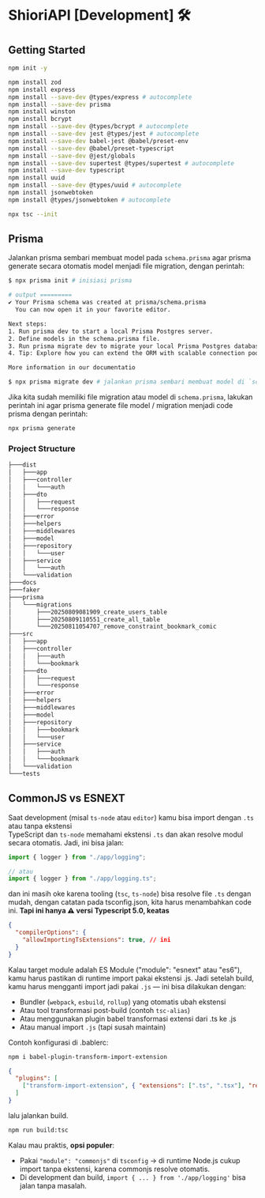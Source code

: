 # ShioriAPI [Development] 🛠️

## Getting Started

```sh
npm init -y
```

```sh
npm install zod
npm install express
npm install --save-dev @types/express # autocomplete
npm install --save-dev prisma 
npm install winston
npm install bcrypt
npm install --save-dev @types/bcrypt # autocomplete
npm install --save-dev jest @types/jest # autocomplete
npm install --save-dev babel-jest @babel/preset-env
npm install --save-dev @babel/preset-typescript
npm install --save-dev @jest/globals
npm install --save-dev supertest @types/supertest # autocomplete
npm install --save-dev typescript
npm install uuid
npm install --save-dev @types/uuid # autocomplete
npm install jsonwebtoken 
npm install @types/jsonwebtoken # autocomplete

npx tsc --init
```

## Prisma 
Jalankan prisma sembari membuat model pada `schema.prisma` agar prisma generate secara otomatis model menjadi file migration, dengan perintah: 
```sh
$ npx prisma init # inisiasi prisma

# output =========
✔ Your Prisma schema was created at prisma/schema.prisma
  You can now open it in your favorite editor.

Next steps:
1. Run prisma dev to start a local Prisma Postgres server.
2. Define models in the schema.prisma file.
3. Run prisma migrate dev to migrate your local Prisma Postgres database.
4. Tip: Explore how you can extend the ORM with scalable connection pooling, global caching, and a managed serverless Postgres database. Read: https://pris.ly/cli/beyond-orm

More information in our documentatio

$ npx prisma migrate dev # jalankan prisma sembari membuat model di `schema.prisma`
```

Jika kita sudah memiliki file migration atau model di `schema.prisma`, lakukan perintah ini agar prisma generate file model / migration menjadi code prisma dengan perintah:

```sh
npx prisma generate
```
### Project Structure

```sh
├───dist
│   ├───app
│   ├───controller
│   │   └───auth
│   ├───dto
│   │   ├───request
│   │   └───response
│   ├───error
│   ├───helpers
│   ├───middlewares
│   ├───model
│   ├───repository
│   │   └───user
│   ├───service
│   │   └───auth
│   └───validation
├───docs
├───faker
├───prisma
│   └───migrations
│       ├───20250809081909_create_users_table
│       ├───20250809110551_create_all_table
│       └───20250811054707_remove_constraint_bookmark_comic
├───src
│   ├───app
│   ├───controller
│   │   ├───auth
│   │   └───bookmark
│   ├───dto
│   │   ├───request
│   │   └───response
│   ├───error
│   ├───helpers
│   ├───middlewares
│   ├───model
│   ├───repository
│   │   ├───bookmark
│   │   └───user
│   ├───service
│   │   ├───auth
│   │   └───bookmark
│   └───validation
└───tests
```

## CommonJS vs ESNEXT
Saat development (misal `ts-node` atau `editor`) kamu bisa import dengan `.ts` atau tanpa ekstensi <br>
TypeScript dan `ts-node` memahami ekstensi `.ts` dan akan resolve modul secara otomatis. Jadi, ini bisa jalan:

```ts
import { logger } from "./app/logging";

// atau
import { logger } from "./app/logging.ts";
```
dan ini masih oke karena tooling (`tsc`, `ts-node`) bisa resolve file `.ts` dengan mudah, dengan catatan pada tsconfig.json, kita harus menambahkan code ini. __Tapi ini hanya ⚠️ versi Typescript 5.0, keatas__
```json
{
  "compilerOptions": {
    "allowImportingTsExtensions": true, // ini
  }
}
```

Kalau target module adalah ES Module ("module": "esnext" atau "es6"), kamu harus pastikan di runtime import pakai ekstensi .js.
Jadi setelah build, kamu harus mengganti import jadi pakai `.js` — ini bisa dilakukan dengan:
- Bundler (`webpack`, `esbuild`, `rollup`) yang otomatis ubah ekstensi
- Atau tool transformasi post-build (contoh `tsc-alias`)
- Atau menggunakan plugin babel transformasi extensi dari .ts ke .js
- Atau manual import `.js` (tapi susah maintain)

Contoh konfigurasi di .bablerc:
```sh
npm i babel-plugin-transform-import-extension
```
```json
{
  "plugins": [
    ["transform-import-extension", { "extensions": [".ts", ".tsx"], "replace": ".js" }]
  ]
}
```
lalu jalankan build.
```sh
npm run build:tsc
```

Kalau mau praktis, __opsi populer__:
- Pakai `"module": "commonjs"` di `tsconfig` → di runtime Node.js cukup import tanpa ekstensi, karena commonjs resolve otomatis.
- Di development dan build, `import { ... } from './app/logging'` bisa jalan tanpa masalah.